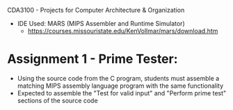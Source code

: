 CDA3100 - Projects for Computer Architecture & Organization
  - IDE Used: MARS (MIPS Assembler and Runtime Simulator)
      - https://courses.missouristate.edu/KenVollmar/mars/download.htm
  
# Assignment 1 - Prime Tester:
  - Using the source code from the C program, students must assemble a matching MIPS assembly language program with the same functionality
  - Expected to assemble the "Test for valid input" and "Perform prime test" sections of the source code

